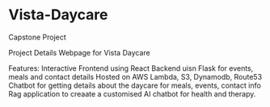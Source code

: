# Vista-Daycare
Capstone Project

Project Details
Webpage for Vista Daycare

Features:
Interactive Frontend using React
Backend uisn Flask for events, meals and contact details
Hosted on AWS Lambda, S3, Dynamodb, Route53
Chatbot for getting details about the daycare for meals, events, contact info
Rag application to creaate a customised AI chatbot for health and therapy.
